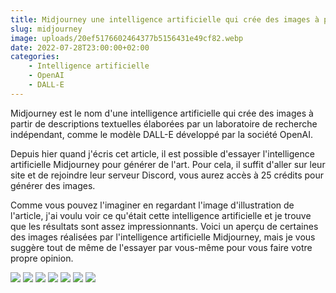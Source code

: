 ```yaml
---
title: Midjourney une intelligence artificielle qui crée des images à partir de descriptions textuelles
slug: midjourney
image: uploads/20ef5176602464377b5156431e49cf82.webp
date: 2022-07-28T23:00:00+02:00
categories:
    - Intelligence artificielle
    - OpenAI
    - DALL-E
---
```


Midjourney est le nom d'une intelligence artificielle qui crée des images à partir de descriptions textuelles élaborées par un laboratoire de recherche indépendant, comme le modèle DALL-E développé par la société OpenAI.

Depuis hier quand j'écris cet article, il est possible d'essayer l'intelligence artificielle Midjourney pour générer de l'art. Pour cela, il suffit d'aller sur leur site et de rejoindre leur serveur Discord, vous aurez accès à 25 crédits pour générer des images.

Comme vous pouvez l'imaginer en regardant l'image d'illustration de l'article, j'ai voulu voir ce qu'était cette intelligence artificielle et je trouve que les résultats sont assez impressionnants. Voici un aperçu de certaines des images réalisées par l'intelligence artificielle Midjourney, mais je vous suggère tout de même de l'essayer par vous-même pour vous faire votre propre opinion.

![](uploads/e69e35cbc92ebba66f401bfccc34575c.webp) ![](uploads/cf3914c48a09edcb32afc1e8d256dd0f.webp) ![](uploads/888fbefcc43b6c2a11d631f3cbd4ee86.webp) ![](uploads/841060bd61e70e6b35d698c26287f892.webp) ![](uploads/fc65a9b2a54ed39cd9c21bbb65449b15.webp) ![](uploads/bdea1fd75143a0e335147e7c9a2945fb.webp) ![](uploads/a4913e1491f7603148eaea67e8c164b5.webp)
